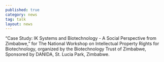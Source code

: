 ```yaml
---
published: true
category: news
tag: talk
layout: news
---
```


“Case Study: IK Systems and Biotechnology - A Social Perspective from Zimbabwe,” for The National Workshop on Intellectual Property Rights for Biotechnology, organized by the Biotechnology Trust of Zimbabwe, Sponsored by DANIDA, St. Lucia Park, Zimbabwe.